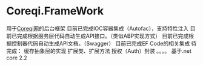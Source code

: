 # Coreqi.FrameWork

用于[Coreqi网](https://www.coreqi.cn)的后台框架
目前已完成IOC容器集成（Autofac），支持特性注入
目前已完成根据服务层代码自动生成API接口。（类似ABP实现方式）
目前已完成根据控制器代码自动生成API文档。（Swagger）
目前已完成EF Code的相关集成
待完成：
    缓存抽象层的实现
    扩展类、扩展方法
    授权（Auth）封装
    。。。。
基于.net core 2.2

